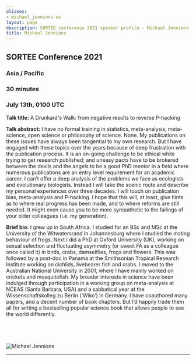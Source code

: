 ```yaml
---
aliases:
- michael_jennions-us
layout: page
description: SORTEE conference 2021 speaker profile - Michael Jennions
title: Michael Jennions
---
```


## SORTEE Conference 2021   

### Asia / Pacific  

### 30 minutes    

### July 13th, 0100 UTC     


**Talk title:** A Drunkard's Walk: from negative results to reverse P-hacking  

**Talk abstract:**  I have no formal training in statistics, meta-analysis, meta-science, open science or philosophy of science. None. My publications on these issues have always been tangential to my own research. But I have engaged with these topics over the years because of deep frustration with the publication process. It is an on-going challenge to be ethical while trying to get research published; and uneasy pacts have to be brokered between the devils and the angels to be a good PhD mentor in a field where numerous publications are an entry level requirement for an academic career. I can’t offer a deep analysis of the problems we face as ecologists and evolutionary biologists. Instead I will take the scenic route and describe my personal experiences over three decades. I will touch on publication bias, meta-analysis and P-hacking. I hope that this will, at least, give hints as to where real progress has been made, and to where reforms are still needed. It might even cause you to be more sympathetic to the failings of your older colleagues (i.e. my generation).   

**Brief bio:** I grew up in South Africa. I studied for an BSc and MSc at the University of the Witwatersrand in Johannesburg where I studied the mating behaviour of frogs. Next I did a PhD at Oxford University (UK), working on sexual selection and fluctuating asymmetry (or sweet FA as a colleague once called it) in birds, crabs, damselflies, frogs and flowers. This was followed by a post-doc in Panama at the Smithsonian Tropical Research Institute working on cichlids, livebearer fish and crabs. I moved to the Australian National University in 2001, where I have mainly worked on crickets and mosquitofish. My broader interests in science have been indulged through participation in a working group on meta-analysis at NCEAS (Santa Barbara, USA) and a sabbatical year at the Wissenschaftskolleg zu Berlin (‘Wiko’) in Germany. I have coauthored many papers, and a decent number of book chapters. But I’d happily trade them all for writing a bestselling popular science book that allows people to see the world differently.   



&nbsp;
--------------------------------------------------------------------------------------------------------------------


![Michael Jennions](/img/people/MichaelJennions.png) 

--------------------------------------------------------------------------------------------------------------------

&nbsp;



